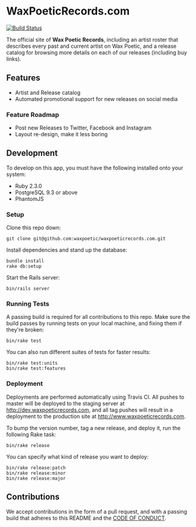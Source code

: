 # WaxPoeticRecords.com

[![Build Status](https://circleci.com/gh/waxpoetic/waxpoeticrecords.com/tree/master.svg?style=svg&circle-token=9ca491303ec9d5ea7d8ba4e01c34855c3ddfac8b)](https://circleci.com/gh/waxpoetic/waxpoeticrecords.com/tree/master)

The official site of **Wax Poetic Records**, including an artist roster
that describes every past and current artist on Wax Poetic, and a release
catalog for browsing more details on each of our releases (including buy
links).

## Features

- Artist and Release catalog
- Automated promotional support for new releases on social media

### Feature Roadmap

- Post new Releases to Twitter, Facebook and Instagram
- Layout re-design, make it less boring

## Development

To develop on this app, you must have the following installed onto your
system:

- Ruby 2.3.0
- PostgreSQL 9.3 or above
- PhantomJS

### Setup

Clone this repo down:

    git clone git@github.com:waxpoetic/waxpoeticrecords.com.git

Install dependencies and stand up the database:

    bundle install
    rake db:setup

Start the Rails server:

    bin/rails server

### Running Tests

A passing build is required for all contributions to this repo. Make
sure the build passes by running tests on your local machine, and fixing
them if they're broken:

    bin/rake test

You can also run different suites of tests for faster results:

    bin/rake test:units
    bin/rake test:features

### Deployment

Deployments are performed automatically using Travis CI. All pushes to
master will be deployed to the staging server at
http://dev.waxpoeticrecords.com, and all tag pushes will result in a
deployment to the production site at http://www.waxpoeticrecords.com.

To bump the version number, tag a new release, and deploy it, run the
following Rake task:

    bin/rake release

You can specify what kind of release you want to deploy:

    bin/rake release:patch
    bin/rake release:minor
    bin/rake release:major

## Contributions

We accept contributions in the form of a pull request, and with a
passing build that adheres to this README and the [CODE OF CONDUCT][].

[CODE OF CONDUCT]: https://github.com/waxpoetic/waxpoeticrecords.com/blob/master/CODE_OF_CONDUCT.md
